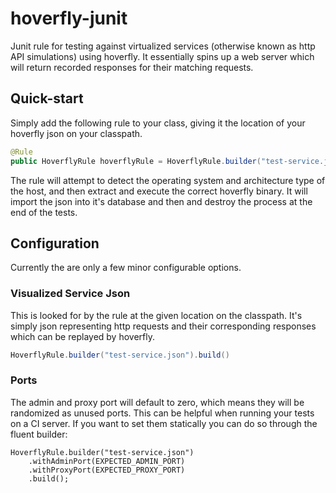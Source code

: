 # hoverfly-junit
Junit rule for testing against virtualized services (otherwise known as http API simulations) using hoverfly.  It essentially spins up a web server which will return recorded responses for their matching requests.

## Quick-start

Simply add the following rule to your class, giving it the location of your hoverfly json on your classpath.

```java
@Rule
public HoverflyRule hoverflyRule = HoverflyRule.builder("test-service.json").build();
```

The rule will attempt to detect the operating system and architecture type of the host, and then extract and execute the correct hoverfly binary.  It will import the json into it's database and then and destroy the process at the end of the tests.


## Configuration

Currently the are only a few minor configurable options.

### Visualized Service Json

This is looked for by the rule at the given location on the classpath.  It's simply json representing http requests and their corresponding responses which can be replayed by hoverfly.

```java
HoverflyRule.builder("test-service.json").build()
```

### Ports

The admin and proxy port will default to zero, which means they will be randomized as unused ports. This can be helpful when running your tests on a CI server.
If you want to set them statically you can do so through the fluent builder:

```
HoverflyRule.builder("test-service.json")
    .withAdminPort(EXPECTED_ADMIN_PORT)
    .withProxyPort(EXPECTED_PROXY_PORT)
    .build();
```